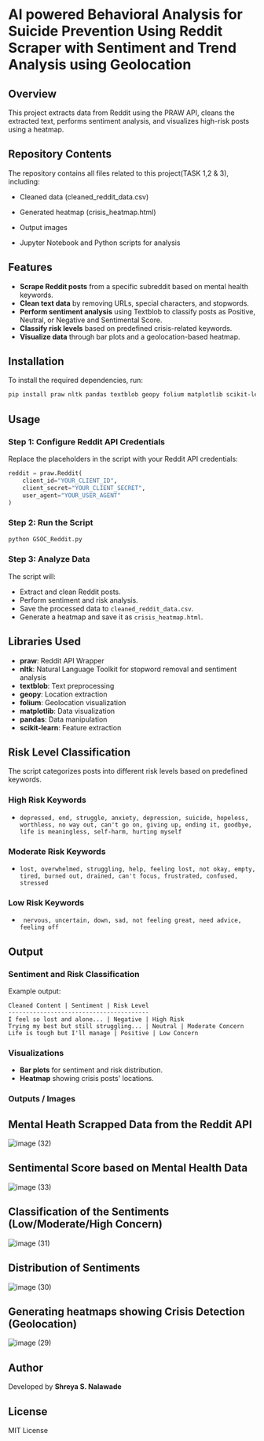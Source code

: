 # AI powered Behavioral Analysis for Suicide Prevention Using Reddit Scraper with Sentiment and Trend Analysis using Geolocation

## Overview
This project extracts data from Reddit using the PRAW API, cleans the extracted text, performs sentiment analysis, and visualizes high-risk posts using a heatmap.

## Repository Contents

The repository contains all files related to this project(TASK 1,2 & 3), including:

- Cleaned data (cleaned_reddit_data.csv)

- Generated heatmap (crisis_heatmap.html)

- Output images 

- Jupyter Notebook and Python scripts for analysis
  
## Features
- **Scrape Reddit posts** from a specific subreddit based on mental health keywords.
- **Clean text data** by removing URLs, special characters, and stopwords.
- **Perform sentiment analysis** using Textblob to classify posts as Positive, Neutral, or Negative and Sentimental Score.
- **Classify risk levels** based on predefined crisis-related keywords.
- **Visualize data** through bar plots and a geolocation-based heatmap.

## Installation
To install the required dependencies, run:
```sh
pip install praw nltk pandas textblob geopy folium matplotlib scikit-learn
```

## Usage
### Step 1: Configure Reddit API Credentials
Replace the placeholders in the script with your Reddit API credentials:
```python
reddit = praw.Reddit(
    client_id="YOUR_CLIENT_ID",
    client_secret="YOUR_CLIENT_SECRET",
    user_agent="YOUR_USER_AGENT"
)
```

### Step 2: Run the Script
```sh
python GSOC_Reddit.py
```

### Step 3: Analyze Data
The script will:
- Extract and clean Reddit posts.
- Perform sentiment and risk analysis.
- Save the processed data to `cleaned_reddit_data.csv`.
- Generate a heatmap and save it as `crisis_heatmap.html`.

## Libraries Used
- **praw**: Reddit API Wrapper
- **nltk**: Natural Language Toolkit for stopword removal and sentiment analysis
- **textblob**: Text preprocessing
- **geopy**: Location extraction
- **folium**: Geolocation visualization
- **matplotlib**: Data visualization
- **pandas**: Data manipulation
- **scikit-learn**: Feature extraction

## Risk Level Classification
The script categorizes posts into different risk levels based on predefined keywords.

### High Risk Keywords
- ```depressed, end, struggle, anxiety, depression, suicide, hopeless, worthless, no way out, can't go on, giving up, ending it, goodbye, life is meaningless, self-harm, hurting myself```

### Moderate Risk Keywords
- ```lost, overwhelmed, struggling, help, feeling lost, not okay, empty, tired, burned out, drained, can't focus, frustrated, confused, stressed```

### Low Risk Keywords
- ``` nervous, uncertain, down, sad, not feeling great, need advice, feeling off```

## Output
### Sentiment and Risk Classification
Example output:
```
Cleaned Content | Sentiment | Risk Level
----------------------------------------
I feel so lost and alone... | Negative | High Risk
Trying my best but still struggling... | Neutral | Moderate Concern
Life is tough but I'll manage | Positive | Low Concern
```

### Visualizations

- **Bar plots** for sentiment and risk distribution.
- **Heatmap** showing crisis posts' locations.
  
### Outputs / Images

## Mental Heath Scrapped Data from the Reddit API
![image (32)](https://github.com/user-attachments/assets/8438d7b1-9475-49be-92c9-62ab26dbab65)
## Sentimental Score based on Mental Health Data
![image (33)](https://github.com/user-attachments/assets/6a1c8f95-aae3-4b8d-9b38-45030eb1bc1e)
## Classification of the Sentiments (Low/Moderate/High Concern)
![image (31)](https://github.com/user-attachments/assets/1253163f-7d97-4b3f-b98e-e3615ce7c039)
## Distribution of Sentiments
![image (30)](https://github.com/user-attachments/assets/623696c5-a463-42a5-b2a0-02b8192fe115)
## Generating heatmaps showing Crisis Detection (Geolocation)
![image (29)](https://github.com/user-attachments/assets/04260d22-5e6b-4d41-b0d6-d58170ef33c0)

## Author
Developed by **Shreya S. Nalawade**

## License
MIT License

